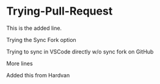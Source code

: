 # Trying-Pull-Request

This is the added line.

Trying the Sync Fork option

Trying to sync in VSCode directly w/o sync fork on GitHub

More lines

Added this from Hardvan
